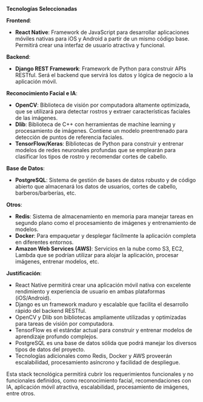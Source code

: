 **Tecnologías Seleccionadas**

**Frontend**:
- **React Native**: Framework de JavaScript para desarrollar aplicaciones móviles nativas para iOS y Android a partir de un mismo código base. Permitirá crear una interfaz de usuario atractiva y funcional.

**Backend**:
- **Django REST Framework**: Framework de Python para construir APIs RESTful. Será el backend que servirá los datos y lógica de negocio a la aplicación móvil.

**Reconocimiento Facial e IA**:
- **OpenCV**: Biblioteca de visión por computadora altamente optimizada, que se utilizará para detectar rostros y extraer características faciales de las imágenes.
- **Dlib**: Biblioteca de C++ con herramientas de machine learning y procesamiento de imágenes. Contiene un modelo preentrenado para detección de puntos de referencia faciales.  
- **TensorFlow/Keras**: Bibliotecas de Python para construir y entrenar modelos de redes neuronales profundas que se emplearán para clasificar los tipos de rostro y recomendar cortes de cabello.

**Base de Datos**:
- **PostgreSQL**: Sistema de gestión de bases de datos robusto y de código abierto que almacenará los datos de usuarios, cortes de cabello, barberos/barberías, etc.

**Otros**:
- **Redis**: Sistema de almacenamiento en memoria para manejar tareas en segundo plano como el procesamiento de imágenes y entrenamiento de modelos.
- **Docker**: Para empaquetar y desplegar fácilmente la aplicación completa en diferentes entornos.
- **Amazon Web Services (AWS)**: Servicios en la nube como S3, EC2, Lambda que se podrían utilizar para alojar la aplicación, procesar imágenes, entrenar modelos, etc.

**Justificación**:

- React Native permitirá crear una aplicación móvil nativa con excelente rendimiento y experiencia de usuario en ambas plataformas (iOS/Android).
- Django es un framework maduro y escalable que facilita el desarrollo rápido del backend RESTful.
- OpenCV y Dlib son bibliotecas ampliamente utilizadas y optimizadas para tareas de visión por computadora.
- TensorFlow es el estándar actual para construir y entrenar modelos de aprendizaje profundo complejos.  
- PostgreSQL es una base de datos sólida que podrá manejar los diversos tipos de datos del proyecto.
- Tecnologías adicionales como Redis, Docker y AWS proveerán escalabilidad, procesamiento asíncrono y facilidad de despliegue.

Esta stack tecnológica permitirá cubrir los requerimientos funcionales y no funcionales definidos, como reconocimiento facial, recomendaciones con IA, aplicación móvil atractiva, escalabilidad, procesamiento de imágenes, entre otros.

